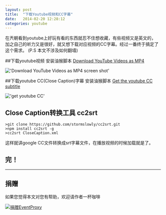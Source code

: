 ```yaml
---
layout: post
title:  "下载Youtube视频和CC字幕"
date:   2014-02-20 12:28:12
categories: youtube
---
```


在兲朝看到youtube上好玩有看的东西就忍不住想收藏，有些视频又是英文的，
加之自己的听力又是很好，就又想下载对应视频的CC字幕。经过一番终于搞定了这个需求。
(P.S 本文不涉及如何翻墙)


##下载youtube视频
安装油猴脚本 [Download YouTube Videos as MP4](http://userscripts.org/scripts/show/25105)

!['Download YouTube Videos as MP4  screen shot'](http://i.imgur.com/GyOQCe1.png)


##下载youtube CC(Close Caption)字幕
安装油猴脚本 [Get the youtube CC subtitle](http://userscripts.org/scripts/show/392036)

!['get youtube CC'](http://i.imgur.com/Wu2we0L.png)

## Close Caption转换工具 cc2srt

```
>git clone https://github.com/stormslowly/cc2srt.git
>npm install cc2srt -g
>cc2srt CloseCaption.xml
```

这样就讲google CC文件转换成srt字幕文件，在播放视频的时候加载就是了。

## 完！
----
## 捐赠
如果您觉得本文对您有帮助，欢迎请作者一杯咖啡

[![捐赠EventProxy](https://img.alipay.com/sys/personalprod/style/mc/btn-index.png)](https://me.alipay.com/shupengfei)
